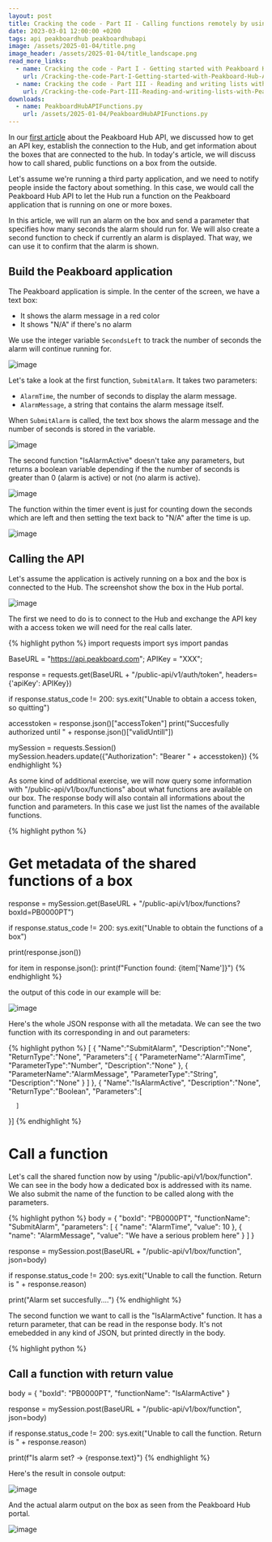 ```yaml
---
layout: post
title: Cracking the code - Part II - Calling functions remotely by using Peakboard Hub API
date: 2023-03-01 12:00:00 +0200
tags: api peakboardhub peakboardhubapi
image: /assets/2025-01-04/title.png
image_header: /assets/2025-01-04/title_landscape.png
read_more_links:
  - name: Cracking the code - Part I - Getting started with Peakboard Hub API
    url: /Cracking-the-code-Part-I-Getting-started-with-Peakboard-Hub-API.html
  - name: Cracking the code - Part III - Reading and writing lists with Peakboard Hub API
    url: /Cracking-the-code-Part-III-Reading-and-writing-lists-with-Peakboard-Hub-API.html
downloads:
  - name: PeakboardHubAPIFunctions.py
    url: /assets/2025-01-04/PeakboardHubAPIFunctions.py
---
```

In our [first article](/Cracking-the-code-Part-I-Getting-started-with-Peakboard-Hub-API.html) about the Peakboard Hub API, we discussed how to get an API key, establish the connection to the Hub, and get information about the boxes that are connected to the hub.
In today's article, we will discuss how to call shared, public functions on a box from the outside.

Let's assume we're running a third party application, and we need to notify people inside the factory about something. In this case, we would call the Peakboard Hub API to let the Hub run a function on the Peakboard application that is running on one or more boxes.

In this article, we will run an alarm on the box and send a parameter that specifies how many seconds the alarm should run for. We will also create a second function to check if currently an alarm is displayed. That way, we can use it to confirm that the alarm is shown.

## Build the Peakboard application

The Peakboard application is simple. In the center of the screen, we have a text box:
* It shows the alarm message in a red color
* It shows "N/A" if there's no alarm

We use the integer variable `SecondsLeft` to track the number of seconds the alarm will continue running for.

![image](/assets/2025-01-04/010.png)

Let's take a look at the first function, `SubmitAlarm`. It takes two parameters:
* `AlarmTime`, the number of seconds to display the alarm message.
* `AlarmMessage`, a string that contains the alarm message itself.

When `SubmitAlarm` is called, the text box shows the alarm message and the number of seconds is stored in the variable.

![image](/assets/2025-01-04/020.png)

The second function "IsAlarmActive" doesn't take any parameters, but returns a boolean variable depending if the the number of seconds is greater than 0 (alarm is active) or not (no alarm is active).

![image](/assets/2025-01-04/030.png)

The function within the timer event is just for counting down the seconds which are left and then setting the text back to "N/A" after the time is up.

![image](/assets/2025-01-04/040.png)

## Calling the API

Let's assume the application is actively running on a box and the box is connected to the Hub. The screenshot show the box in the Hub portal.

![image](/assets/2025-01-04/040.png)

The first we need to do is to connect to the Hub and exchange the API key with a access token we will need for the real calls later.

{% highlight python %}
import requests
import sys
import pandas

BaseURL = "https://api.peakboard.com";
APIKey = "XXX";

response = requests.get(BaseURL + "/public-api/v1/auth/token", headers={'apiKey': APIKey})

if response.status_code != 200:
    sys.exit("Unable to obtain a access token, so quitting") 

accesstoken = response.json()["accessToken"]
print("Succesfully authorized until " + response.json()["validUntill"])

mySession = requests.Session()
mySession.headers.update({"Authorization": "Bearer " + accesstoken})
{% endhighlight %}

As some kind of additional exercise, we will now query some information with "/public-api/v1/box/functions" about what functions are available on our box. The response body will also contain all informations about the function and parameters. In this case we just list the names of the available functions.

{% highlight python %}

# Get metadata of the shared functions of a box

response = mySession.get(BaseURL + "/public-api/v1/box/functions?boxId=PB0000PT")

if response.status_code != 200:
    sys.exit("Unable to obtain the functions of a box")

print(response.json())

for item in response.json():
    print(f"Function found: {item['Name']}")
{% endhighlight %}

the output of this code in our example will be:

![image](/assets/2025-01-04/060.png)

Here's the whole JSON response with all the metadata. We can see the two function with its corresponding in and out parameters:

{% highlight python %}
[ {
      "Name":"SubmitAlarm",
      "Description":"None",
      "ReturnType":"None",
      "Parameters":[
         {
            "ParameterName":"AlarmTime",
            "ParameterType":"Number",
            "Description":"None"
         },
         {
            "ParameterName":"AlarmMessage",
            "ParameterType":"String",
            "Description":"None"
         }
      ]
   },
   {
      "Name":"IsAlarmActive",
      "Description":"None",
      "ReturnType":"Boolean",
      "Parameters":[
         
      ]
   }]
{% endhighlight %}

# Call a function

Let's call the shared function now by using "/public-api/v1/box/function". We can see in the body how a dedicated box is addressed with its name. We also submit the name of the function to be called along with the parameters.

{% highlight python %}
body = {
  "boxId": "PB0000PT",
  "functionName": "SubmitAlarm",
  "parameters": [
    {
      "name": "AlarmTime",
      "value": 10
    },
    {
      "name": "AlarmMessage",
      "value": "We have a serious problem here"
    }
  ]
}

response = mySession.post(BaseURL + "/public-api/v1/box/function", json=body)

if response.status_code != 200:
    sys.exit("Unable to call the function. Return is " + response.reason)

print("Alarm set succesfully....")
{% endhighlight %}

The second function we want to call is the "IsAlarmActive" function. It has a return parameter, that can be read in the response body. It's not emebedded in any kind of JSON, but printed directly in the body.

{% highlight python %}
## Call a function with return value

body = {
  "boxId": "PB0000PT",
  "functionName": "IsAlarmActive"
}

response = mySession.post(BaseURL + "/public-api/v1/box/function", json=body)

if response.status_code != 200:
    sys.exit("Unable to call the function. Return is " + response.reason)

print(f"Is alarm set? -> {response.text}")
{% endhighlight %}

Here's the result in console output:

![image](/assets/2025-01-04/070.png)

And the actual alarm output on the box as seen from the Peakboard Hub portal.

![image](/assets/2025-01-04/080.png)

